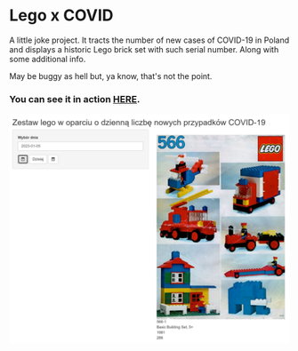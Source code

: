 # Lego x COVID
A little joke project. It tracts the number of new cases of COVID-19 in Poland and displays a historic Lego brick set with such serial number. Along with some additional info.

May be buggy as hell but, ya know, that's not the point.

### You can see it in action [HERE](https://io.jantoni.pl/legoxcovid).

![a screenshot from the app](screenshot.jpg "Yup, exactly what we needed")


